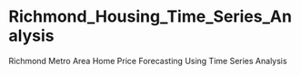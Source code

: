 # Richmond_Housing_Time_Series_Analysis
Richmond Metro Area Home Price Forecasting Using Time Series Analysis
